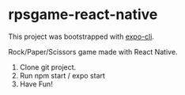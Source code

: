 # rpsgame-react-native
This project was bootstrapped with [expo-cli](https://https://expo.io/).

Rock/Paper/Scissors game made with React Native.
1. Clone git project.
2. Run npm start / expo start
3. Have Fun!


